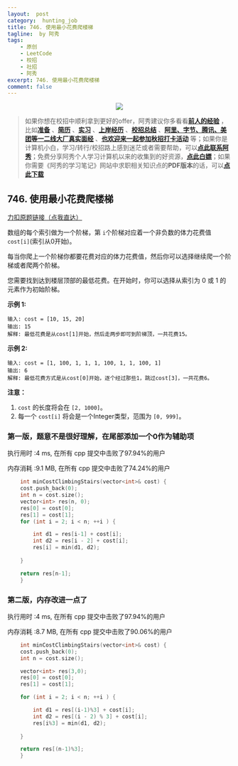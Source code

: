 ```yaml
---
layout:  post
category:  hunting_job
title: 746. 使用最小花费爬楼梯
tagline:  by 阿秀
tags:
    - 原创
    - LeetCode
    - 校招
    - 社招
    - 阿秀
excerpt: 746. 使用最小花费爬楼梯
comment: false
---
```






<div align="center">
  <a href="/notes/05-xiustar/01-xiustar_reading_guide/01-introduce.html#阿秀组建了一个校招学习圈子">
      <img src="https://axiu-image-bed.oss-cn-shanghai.aliyuncs.com/img/202206190108471.png">
  </a></div>



> 如果你想在校招中顺利拿到更好的offer，阿秀建议你多看看<font style="font-weight:bold; color:#4169E1;text-decoration:underline;">[前人的经验](/notes/05-xiustar/01-xiustar_reading_guide/01-introduce.md)</font> ，比如<font style="font-weight:bold; color:#4169E1;text-decoration:underline;">[准备](/notes/05-xiustar/02-campus_prepare/02-01-校招重要时间点科普.md)</font> 、<font style="font-weight:bold; color:#4169E1;text-decoration:underline;">[简历](/notes/05-xiustar/03-resume/01-00-简历开篇词.md)</font> 、<font style="font-weight:bold; color:#4169E1;text-decoration:underline;">[实习](/notes/05-xiustar/04-school_practice/20220320-从公司角度来看，为什么要招实习生.md)</font> 、<font style="font-weight:bold; color:#4169E1;text-decoration:underline;">[上岸经历](/notes/05-xiustar/09-question_answer/20220817.md)</font> 、<font style="font-weight:bold; color:#4169E1;text-decoration:underline;">[校招总结](/notes/05-xiustar/05-campus_recruitment/2020-12-16-双非渣硕的秋招之路总结（已拿抖音研发岗SP）.md)</font> 、<font style="font-weight:bold; color:#4169E1;text-decoration:underline;">[阿里、字节、腾讯、美团等一二线大厂真实面经](/notes/05-xiustar/01-xiustar_reading_guide/20220822.md)</font> 、<font style="font-weight:bold; color:#4169E1;text-decoration:underline;">[也欢迎来一起参加秋招打卡活动](/notes/05-xiustar/01-xiustar_reading_guide/01-introduce.html#阿秀组建了一个校招学习圈子)</font> 等；如果你是计算机小白，学习/转行/校招路上感到迷茫或者需要帮助，可以<font style="font-weight:bold; color:#4169E1;text-decoration:underline;">[点此联系阿秀](/notes/08-other/02-question.md#_4、阿秀-如何才能联系到你)</font>；免费分享阿秀个人学习计算机以来的收集到的好资源，<font style="font-weight:bold; color:#4169E1;text-decoration:underline;">[点此白嫖](/notes/07-resources/01-free/01-introduce.md)</font>；如果你需要《阿秀的学习笔记》网站中求职相关知识点的**PDF版本**的话，可以<font style="font-weight:bold; color:#4169E1;text-decoration:underline;">[点此下载](/notes/08-other/02-question.md#_5、如何下载阿秀的学习笔记内容pdf版本)</font> 





## 746. 使用最小花费爬楼梯

[力扣原题链接（点我直达）](https://leetcode-cn.com/problems/min-cost-climbing-stairs/)

数组的每个索引做为一个阶梯，第 `i`个阶梯对应着一个非负数的体力花费值 `cost[i]`(索引从0开始)。

每当你爬上一个阶梯你都要花费对应的体力花费值，然后你可以选择继续爬一个阶梯或者爬两个阶梯。

您需要找到达到楼层顶部的最低花费。在开始时，你可以选择从索引为 0 或 1 的元素作为初始阶梯。

**示例 1:**

```
输入: cost = [10, 15, 20]
输出: 15
解释: 最低花费是从cost[1]开始，然后走两步即可到阶梯顶，一共花费15。
```

 **示例 2:**

```
输入: cost = [1, 100, 1, 1, 1, 100, 1, 1, 100, 1]
输出: 6
解释: 最低花费方式是从cost[0]开始，逐个经过那些1，跳过cost[3]，一共花费6。
```

**注意：**

1. `cost` 的长度将会在 `[2, 1000]`。
2. 每一个 `cost[i]` 将会是一个Integer类型，范围为 `[0, 999]`。





### 第一版，题意不是很好理解，在尾部添加一个0作为辅助项

执行用时 :4 ms, 在所有 cpp 提交中击败了97.94%的用户

内存消耗 :9.1 MB, 在所有 cpp 提交中击败了74.24%的用户

```c++
    int minCostClimbingStairs(vector<int>& cost) {
	cost.push_back(0);
	int n = cost.size();
	vector<int> res(n, 0);
	res[0] = cost[0];
	res[1] = cost[1];
	for (int i = 2; i < n; ++i ) {

		int d1 = res[i-1] + cost[i];
		int d2 = res[i - 2] + cost[i];
		res[i] = min(d1, d2);
		
	}

	return res[n-1];
    }
```





### 第二版，内存改进一点了

执行用时 :4 ms, 在所有 cpp 提交中击败了97.94%的用户

内存消耗 :8.7 MB, 在所有 cpp 提交中击败了90.06%的用户



```C++
    int minCostClimbingStairs(vector<int>& cost) {
	cost.push_back(0);
	int n = cost.size();

	vector<int> res(3,0);
	res[0] = cost[0];
	res[1] = cost[1];

	for (int i = 2; i < n; ++i ) {

		int d1 = res[(i-1)%3] + cost[i];
		int d2 = res[(i - 2) % 3] + cost[i];
		res[i%3] = min(d1, d2);
	
	}

	return res[(n-1)%3];
    }
```

<p id="除数博弈"></p>


